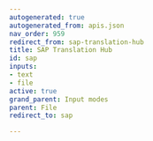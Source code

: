```yaml
---
autogenerated: true
autogenerated_from: apis.json
nav_order: 959
redirect_from: sap-translation-hub
title: SAP Translation Hub
id: sap
inputs:
- text
- file
active: true
grand_parent: Input modes
parent: File
redirect_to: sap

---
```


